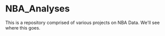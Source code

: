 # NBA_Analyses
This is a repository comprised of various projects on NBA Data. We'll see where this goes.
